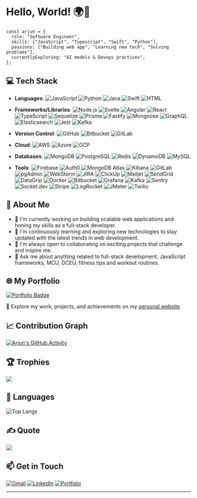 # Hello, World! 🌍👋
```
const arjun = {
  role: "Software Engineer",
  skills: ["JavaScript", "Typescript", "Swift", "Python"],
  passions: ["Building web app", "Learning new tech", "Solving problems"],
  currentlyExploring: "AI models & Devops practices",
};
```

<!-- I'm Arjun, Software Engineer with a passion for building scalable and innovative solutions. I specialize in full-stack development using JavaScript and Python stack. -->

## 💻 Tech Stack
- **Languages**: ![JavaScript](https://img.shields.io/badge/JavaScript-323330?logo=javascript&logoColor=F7DF1E) ![Python](https://img.shields.io/badge/Python-3776AB?logo=python&logoColor=FFD43B) ![Java](https://img.shields.io/badge/Java-ED8B00?logo=java&logoColor=white) ![Swift](https://img.shields.io/badge/Swift-F05138?logo=swift&logoColor=white) ![HTML](https://img.shields.io/badge/HTML5-E34F26?logo=html5&logoColor=white)


- **Frameworks/Libraries**: ![Node.js](https://img.shields.io/badge/Node.js-339933?logo=nodedotjs&logoColor=white) ![Svelte](https://img.shields.io/badge/Svelte-FF3E00?logo=svelte&logoColor=white) ![Angular](https://img.shields.io/badge/Angular-DD0031?logo=angular&logoColor=white) ![React](https://img.shields.io/badge/React-61DAFB?logo=react&logoColor=black) ![TypeScript](https://img.shields.io/badge/TypeScript-3178C6?logo=typescript&logoColor=white) ![Sequelize](https://img.shields.io/badge/Sequelize-52B0E7?logo=sequelize&logoColor=white) ![Prisma](https://img.shields.io/badge/Prisma-0C344B?logo=prisma&logoColor=white) ![Fastify](https://img.shields.io/badge/Fastify-000000?logo=fastify&logoColor=white) ![Mongoose](https://img.shields.io/badge/Mongoose-880000?logo=mongoose&logoColor=white) ![GraphQL](https://img.shields.io/badge/GraphQL-E10098?logo=graphql&logoColor=white) ![Elasticsearch](https://img.shields.io/badge/Elasticsearch-005571?logo=elasticsearch&logoColor=white) ![Jest](https://img.shields.io/badge/Jest-15C213?logo=jest&logoColor=white) ![Kafka](https://img.shields.io/badge/Apache%20Kafka-231F20?logo=apachekafka&logoColor=white) 

- **Version Control**: ![GitHub](https://img.shields.io/badge/GitHub-181717?logo=github&logoColor=white) ![Bitbucket](https://img.shields.io/badge/Bitbucket-0052CC?logo=bitbucket&logoColor=white) ![GitLab](https://img.shields.io/badge/GitLab-FC6D26?logo=gitlab&logoColor=white)

- **Cloud**: ![AWS](https://img.icons8.com/?size=24&id=VoXRGxL3ekkk&format=png&color=ffffff) ![Azure](https://img.icons8.com/?size=24&id=VLKafOkk3sBX&format=png&color=000000) ![GCP](https://img.icons8.com/?size=24&id=WHRLQdbEXQ16&format=png&color=000000)

- **Databases**: ![MongoDB](https://img.shields.io/badge/MongoDB-47A248?logo=mongodb&logoColor=white) ![PostgreSQL](https://img.shields.io/badge/PostgreSQL-4169E1?logo=postgresql&logoColor=white) ![Redis](https://img.shields.io/badge/Redis-DC382D?logo=redis&logoColor=white) ![DynamoDB](https://img.shields.io/badge/AWS%20DynamoDB-4053D6?logo=amazondynamodb&logoColor=white) ![MySQL](https://img.shields.io/badge/MySQL-00758F?logo=mysql&logoColor=white)

- **Tools**: ![Firebase](https://img.shields.io/badge/Firebase-FFCA28?logo=firebase&logoColor=black) ![Auth0](https://img.shields.io/badge/Auth0-EB5424?logo=auth0&logoColor=white) ![MongoDB Atlas](https://img.shields.io/badge/MongoDB%20Atlas-47A248?logo=mongodb&logoColor=white) ![Kibana](https://img.shields.io/badge/Kibana-E8478B?logo=kibana&logoColor=white) ![GitLab](https://img.shields.io/badge/GitLab-FC6D26?logo=gitlab&logoColor=white) ![pgAdmin](https://img.shields.io/badge/pgAdmin-336791?logo=postgresql&logoColor=white) ![WebStorm](https://img.shields.io/badge/WebStorm-000000?logo=webstorm&logoColor=white) ![JIRA](https://img.shields.io/badge/JIRA-0052CC?logo=jira&logoColor=white) ![ClickUp](https://img.shields.io/badge/ClickUp-7B68EE?logo=clickup&logoColor=white) ![Mailjet](https://img.shields.io/badge/Mailjet-FFCC00?logo=mailjet&logoColor=black) ![SendGrid](https://img.shields.io/badge/SendGrid-00B0FF?logo=sendgrid&logoColor=white) ![DataGrip](https://img.shields.io/badge/DataGrip-000000?logo=datagrip&logoColor=white) ![Docker](https://img.shields.io/badge/Docker-2496ED?logo=docker&logoColor=white) ![Bitbucket](https://img.shields.io/badge/Bitbucket-0052CC?logo=bitbucket&logoColor=white) ![Grafana](https://img.shields.io/badge/Grafana-F46800?logo=grafana&logoColor=white) ![Kafka](https://img.shields.io/badge/Kafka-231F20?logo=apachekafka&logoColor=white) ![Sentry](https://img.shields.io/badge/Sentry-362D59?logo=sentry&logoColor=white) ![Socket.dev](https://img.shields.io/badge/Socket.dev-000000?logo=socketdotio&logoColor=white) ![Stripe](https://img.shields.io/badge/Stripe-635BFF?logo=stripe&logoColor=white) ![LogRocket](https://img.shields.io/badge/LogRocket-5D3FD3?logo=logrocket&logoColor=white) ![JMeter](https://img.shields.io/badge/JMeter-D22128?logo=apachejmeter&logoColor=white) ![Twilio](https://img.shields.io/badge/Twilio-F22F46?logo=twilio&logoColor=white)

## 🚀 About Me
- 🔭 I'm currently working on building scalable web applications and honing my skills as a full-stack developer.
- 🌱 I'm continuously learning and exploring new technologies to stay updated with the latest trends in web development.
- 👯 I'm always open to collaborating on exciting projects that challenge and inspire me.
- 💬 Ask me about anything related to full-stack development, JavaScript frameworks, MCU, DCEU, fitness tips and workout routines.

## 🌐 My Portfolio
[![Portfolio Badge](https://img.shields.io/badge/Portfolio-Explore%20Now-FF4500?style=for-the-badge)](https://www.arjuntp.com)


🔗 Explore my work, projects, and achievements on my [personal website](https://www.arjuntp.com)

## 📈 Contribution Graph  
[![Arjun's GitHub Activity](https://github-readme-activity-graph.vercel.app/graph?username=Arjun-tp&theme=github-dark&hide_border=true)](https://github.com/Arjun-tp)

## 🏆 Trophies
![](https://github-profile-trophy.vercel.app/?username=Arjun-tp&title=MultiLanguage,Experience,Repositories,Stars,Commits,Followers,PullRequest&theme=gruvbox&no-frame=true&no-bg=false&margin-w=4)

## 🎯 Languages
![Top Langs](https://github-readme-stats.vercel.app/api/top-langs/?username=Arjun-tp&hide_progress=true&theme=dark&langs_count=10)

<!-- ## 🔬GitHub Stats -->
<!-- [![GitHub Streak](https://git-hub-streak-stats.vercel.app?user=Arjun-tp&theme=dark&hide_border=true&date_format=j%20M%5B%20Y%5D)](https://git.io/streak-stats) -->

## ✍️ Quote
![](https://quotes-github-readme.vercel.app/api?type=horizontal&theme=gruvbox)

## 📫 Get in Touch
[![Gmail](https://img.icons8.com/color/48/000000/gmail.png)](mailto:arjuntpnambiar@gmail.com) [](mailto:arjuntpnambiar@gmail.com) 
[![LinkedIn](https://img.icons8.com/color/48/000000/linkedin.png)](https://www.linkedin.com/in/arjun-tp)
[![Portfolio](https://img.icons8.com/?size=52&id=J3nZHWgT1e7m&format=png&color=000000)](https://www.arjuntp.com)
<!-- [![](https://visitcount.itsvg.in/api?id=Arjun-tp&icon=0&color=0)](https://visitcount.itsvg.in) -->
---

